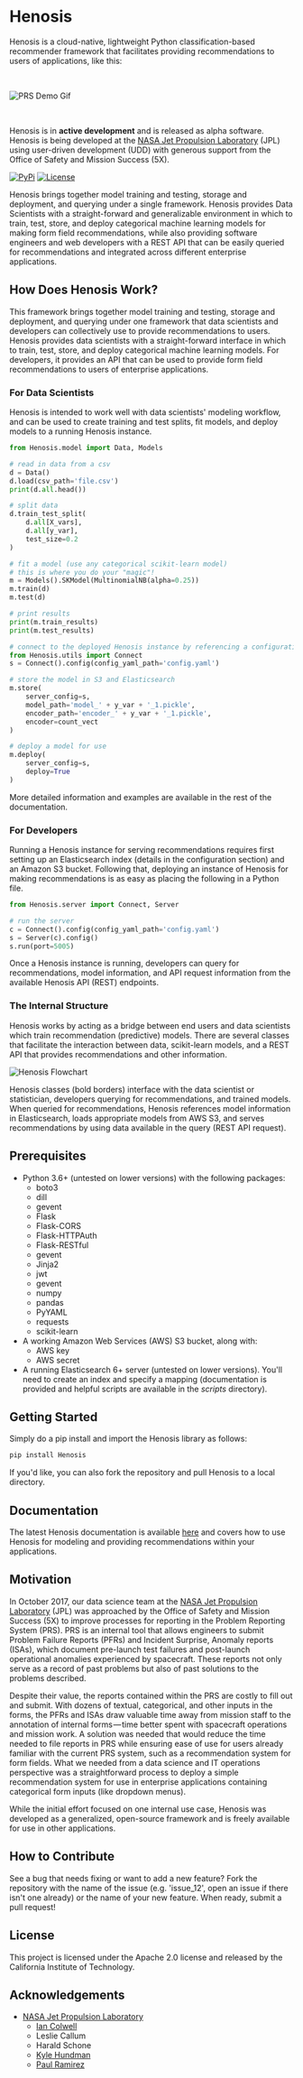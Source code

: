 # Henosis

Henosis is a cloud-native, lightweight Python classification-based recommender framework
that facilitates providing recommendations to users of applications, like this:

<br/>

![PRS Demo Gif](https://i.imgur.com/VxtpwEq.gif)

<br/>

Henosis is in **active development** and is released as alpha software.
Henosis is being developed at the [NASA Jet Propulsion Laboratory](https://jpl.nasa.gov/) (JPL)
using user-driven development (UDD) with generous support from the Office of Safety and
Mission Success (5X).

[![PyPi](https://img.shields.io/badge/pypi-0.0.12-green.svg)](https://pypi.python.org/pypi/Henosis/0.0.12)
[![License](https://img.shields.io/badge/License-Apache%202.0-blue.svg)](https://opensource.org/licenses/Apache-2.0)


Henosis brings together model training and testing,
storage and deployment, and querying under a single framework. Henosis provides Data Scientists with a straight-forward and
generalizable environment in which to train, test, store, and deploy categorical machine
learning models for making form field recommendations, while also providing software engineers
and web developers with a REST API that can be easily queried for recommendations
and integrated across different enterprise applications.

## How Does Henosis Work?

This framework brings together model training and testing,
storage and deployment, and querying under one framework that data
scientists and developers can collectively use to provide
recommendations to users. Henosis provides data scientists with a straight-forward interface in
which to train, test, store, and deploy categorical machine learning
models. For developers, it provides an API that can be used
to provide form field recommendations to users of enterprise
applications.

### For Data Scientists

Henosis is intended to work well with data scientists' modeling workflow,
and can be used to create training and test splits, fit models, and deploy
models to a running Henosis instance.

```python
from Henosis.model import Data, Models

# read in data from a csv
d = Data()
d.load(csv_path='file.csv')
print(d.all.head())

# split data
d.train_test_split(
    d.all[X_vars],
    d.all[y_var],
    test_size=0.2
)

# fit a model (use any categorical scikit-learn model)
# this is where you do your "magic"!
m = Models().SKModel(MultinomialNB(alpha=0.25))
m.train(d)
m.test(d)

# print results
print(m.train_results)
print(m.test_results)

# connect to the deployed Henosis instance by referencing a configuration file
from Henosis.utils import Connect
s = Connect().config(config_yaml_path='config.yaml')

# store the model in S3 and Elasticsearch
m.store(
    server_config=s,
    model_path='model_' + y_var + '_1.pickle',
    encoder_path='encoder_' + y_var + '_1.pickle',
    encoder=count_vect
)

# deploy a model for use
m.deploy(
    server_config=s,
    deploy=True
)
```

More detailed information and examples are available in the rest of the documentation.

### For Developers

Running a Henosis instance for serving recommendations requires first setting
up an Elasticsearch index (details in the configuration section) and an
Amazon S3 bucket. Following that, deploying an instance of Henosis for
making recommendations is as easy as placing the following in a Python file.

```python
from Henosis.server import Connect, Server

# run the server
c = Connect().config(config_yaml_path='config.yaml')
s = Server(c).config()
s.run(port=5005)
```

Once a Henosis instance is running, developers can query for recommendations,
model information, and API request information from the available Henosis API (REST)
endpoints.

### The Internal Structure

Henosis works by acting as a bridge between end users and data scientists
which train recommendation (predictive) models. There are several classes
that facilitate the interaction between data, scikit-learn models, and a
REST API that provides recommendations and other information.

![Henosis Flowchart](https://i.imgur.com/EXUh0cx.png)

Henosis classes (bold borders) interface with the data scientist or statistician,
developers querying for recommendations, and trained models. When queried for
recommendations, Henosis references model information in Elasticsearch,
loads appropriate models from AWS S3, and serves recommendations by using
data available in the query (REST API request).

## Prerequisites

- Python 3.6+ (untested on lower versions) with the following packages:
    - boto3
    - dill
    - gevent
    - Flask
    - Flask-CORS
    - Flask-HTTPAuth
    - Flask-RESTful
    - gevent
    - Jinja2
    - jwt
    - gevent
    - numpy
    - pandas
    - PyYAML
    - requests
    - scikit-learn
- A working Amazon Web Services (AWS) S3 bucket, along with:
    - AWS key
    - AWS secret
- A running Elasticsearch 6+ server (untested on lower versions). You'll need to
create an index and specify a mapping (documentation is provided and helpful
scripts are available in the *scripts* directory).

## Getting Started

Simply do a pip install and import the Henosis library as follows:

```bash
pip install Henosis
```

If you'd like, you can also fork the repository and pull Henosis to a local directory.

## Documentation

The latest Henosis documentation is available [here](https://www.henosis.io/)
and covers how to use Henosis for modeling and providing recommendations
within your applications.

## Motivation

In October 2017, our data science team at the [NASA Jet Propulsion Laboratory](https://jpl.nasa.gov/) (JPL)
was approached by the Office of Safety and Mission Success (5X) to improve
processes for reporting in the Problem Reporting System (PRS). PRS is an internal
tool that allows engineers to submit Problem Failure Reports (PFRs) and Incident
Surprise, Anomaly reports (ISAs), which document pre-launch test failures and
post-launch operational anomalies experienced by spacecraft. These reports not
only serve as a record of past problems but also of past solutions to the problems described.

Despite their value, the reports contained within the PRS are costly to fill out and submit.
With dozens of textual, categorical, and other inputs in the forms, the PFRs and ISAs
draw valuable time away from mission staff to the annotation of internal forms — time
better spent with spacecraft operations and mission work. A solution was needed that
would reduce the time needed to file reports in PRS while ensuring ease of use for
users already familiar with the current PRS system, such as a recommendation system
for form fields. What we needed from a data science and IT operations perspective
was a straightforward process to deploy a simple recommendation system for use in
enterprise applications containing categorical form inputs (like dropdown menus).

While the initial effort focused on one internal use case, Henosis was developed
as a generalized, open-source framework and is freely available for use in
other applications.

## How to Contribute
See a bug that needs fixing or want to add a new feature? Fork the repository with
the name of the issue (e.g. 'issue_12', open an issue if there isn't one already) or
the name of your new feature. When ready, submit a pull request!

## License

This project is licensed under the Apache 2.0 license and released by
the California Institute of Technology.

## Acknowledgements

- [NASA Jet Propulsion Laboratory](https://jpl.nasa.gov/)
    - [Ian Colwell](https://github.com/iancolwell)
    - Leslie Callum
    - Harald Schone
    - [Kyle Hundman](https://github.com/khundman)
    - [Paul Ramirez](https://github.com/darth-pr)

